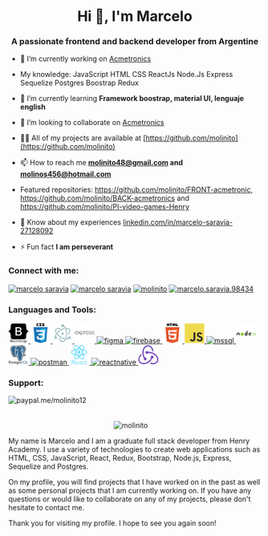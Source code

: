 <h1 align="center">Hi 👋, I'm Marcelo</h1>
<h3 align="center">A passionate frontend and backend developer from Argentine</h3>

- 🔭 I’m currently working on [Acmetronics](https://front-acmetronic-production.up.railway.app/)

- My knowledge:
  JavaScript
  HTML
  CSS
  ReactJs
  Node.Js
  Express
  Sequelize
  Postgres
  Boostrap
  Redux

- 🌱 I’m currently learning **Framework boostrap, material UI, lenguaje english**

- 👯 I’m looking to collaborate on [Acmetronics](https://front-acmetronic-production.up.railway.app/)

- 👨‍💻 All of my projects are available at [https://github.com/molinito](https://github.com/molinito)

- 📫 How to reach me **molinito48@gmail.com and molinos456@hotmail.com**

- Featured repositories: https://github.com/molinito/FRONT-acmetronic, https://github.com/molinito/BACK-acmetronics and https://github.com/molinito/PI-video-games-Henry

- 📄 Know about my experiences [linkedin.com/in/marcelo-saravia-27128092](linkedin.com/in/marcelo-saravia-27128092)

- ⚡ Fun fact **I am perseverant**

<h3 align="left">Connect with me:</h3>
<p align="left">
<a href="https://linkedin.com/in/marcelo saravia" target="blank"><img align="center" src="https://raw.githubusercontent.com/rahuldkjain/github-profile-readme-generator/master/src/images/icons/Social/linked-in-alt.svg" alt="marcelo saravia" height="30" width="40" /></a>
<a href="https://stackoverflow.com/users/marcelo saravia" target="blank"><img align="center" src="https://raw.githubusercontent.com/rahuldkjain/github-profile-readme-generator/master/src/images/icons/Social/stack-overflow.svg" alt="marcelo saravia" height="30" width="40" /></a>
<a href="https://codesandbox.com/molinito" target="blank"><img align="center" src="https://raw.githubusercontent.com/rahuldkjain/github-profile-readme-generator/master/src/images/icons/Social/codesandbox.svg" alt="molinito" height="30" width="40" /></a>
<a href="https://fb.com/marcelo.saravia.98434" target="blank"><img align="center" src="https://raw.githubusercontent.com/rahuldkjain/github-profile-readme-generator/master/src/images/icons/Social/facebook.svg" alt="marcelo.saravia.98434" height="30" width="40" /></a>
</p>

<h3 align="left">Languages and Tools:</h3>
<p align="left"> <a href="https://getbootstrap.com" target="_blank" rel="noreferrer"> <img src="https://raw.githubusercontent.com/devicons/devicon/master/icons/bootstrap/bootstrap-plain-wordmark.svg" alt="bootstrap" width="40" height="40"/> </a> <a href="https://www.w3schools.com/css/" target="_blank" rel="noreferrer"> <img src="https://raw.githubusercontent.com/devicons/devicon/master/icons/css3/css3-original-wordmark.svg" alt="css3" width="40" height="40"/> </a> <a href="https://www.electronjs.org" target="_blank" rel="noreferrer"> <img src="https://raw.githubusercontent.com/devicons/devicon/master/icons/electron/electron-original.svg" alt="electron" width="40" height="40"/> </a> <a href="https://expressjs.com" target="_blank" rel="noreferrer"> <img src="https://raw.githubusercontent.com/devicons/devicon/master/icons/express/express-original-wordmark.svg" alt="express" width="40" height="40"/> </a> <a href="https://www.figma.com/" target="_blank" rel="noreferrer"> <img src="https://www.vectorlogo.zone/logos/figma/figma-icon.svg" alt="figma" width="40" height="40"/> </a> <a href="https://firebase.google.com/" target="_blank" rel="noreferrer"> <img src="https://www.vectorlogo.zone/logos/firebase/firebase-icon.svg" alt="firebase" width="40" height="40"/> </a> <a href="https://www.w3.org/html/" target="_blank" rel="noreferrer"> <img src="https://raw.githubusercontent.com/devicons/devicon/master/icons/html5/html5-original-wordmark.svg" alt="html5" width="40" height="40"/> </a> <a href="https://developer.mozilla.org/en-US/docs/Web/JavaScript" target="_blank" rel="noreferrer"> <img src="https://raw.githubusercontent.com/devicons/devicon/master/icons/javascript/javascript-original.svg" alt="javascript" width="40" height="40"/> </a> <a href="https://www.microsoft.com/en-us/sql-server" target="_blank" rel="noreferrer"> <img src="https://www.svgrepo.com/show/303229/microsoft-sql-server-logo.svg" alt="mssql" width="40" height="40"/> </a> <a href="https://nodejs.org" target="_blank" rel="noreferrer"> <img src="https://raw.githubusercontent.com/devicons/devicon/master/icons/nodejs/nodejs-original-wordmark.svg" alt="nodejs" width="40" height="40"/> </a> <a href="https://www.postgresql.org" target="_blank" rel="noreferrer"> <img src="https://raw.githubusercontent.com/devicons/devicon/master/icons/postgresql/postgresql-original-wordmark.svg" alt="postgresql" width="40" height="40"/> </a> <a href="https://postman.com" target="_blank" rel="noreferrer"> <img src="https://www.vectorlogo.zone/logos/getpostman/getpostman-icon.svg" alt="postman" width="40" height="40"/> </a> <a href="https://reactjs.org/" target="_blank" rel="noreferrer"> <img src="https://raw.githubusercontent.com/devicons/devicon/master/icons/react/react-original-wordmark.svg" alt="react" width="40" height="40"/> </a> <a href="https://reactnative.dev/" target="_blank" rel="noreferrer"> <img src="https://reactnative.dev/img/header_logo.svg" alt="reactnative" width="40" height="40"/> </a> <a href="https://redux.js.org" target="_blank" rel="noreferrer"> <img src="https://raw.githubusercontent.com/devicons/devicon/master/icons/redux/redux-original.svg" alt="redux" width="40" height="40"/> </a> </p>

<h3 align="left">Support:</h3>
<p><a href="https://www.buymeacoffee.com/paypal.me/molinito12 "> <img align="left" src="https://cdn.buymeacoffee.com/buttons/v2/default-yellow.png" height="50" width="210" alt="paypal.me/molinito12 " /></a></p><br><br>

<p><img align="center" src="https://github-readme-stats.vercel.app/api/top-langs?username=molinito&show_icons=true&locale=en&layout=compact" alt="molinito" /></p>

My name is Marcelo and I am a graduate full stack developer from Henry Academy. I use a variety of technologies to create web applications such as HTML, CSS, JavaScript, React, Redux, Bootstrap, Node.js, Express, Sequelize and Postgres.

On my profile, you will find projects that I have worked on in the past as well as some personal projects that I am currently working on. If you have any questions or would like to collaborate on any of my projects, please don't hesitate to contact me.


Thank you for visiting my profile. I hope to see you again soon!




